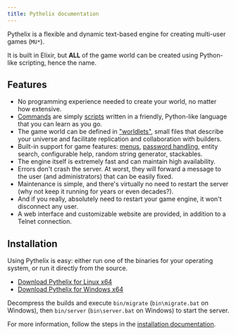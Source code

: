 ```yaml
---
title: Pythelix documentation
---
```


Pythelix is a flexible and dynamic text-based engine for creating multi-user games (`MU*`).

It is built in Elixir, but **ALL** of the game world can be created using Python-like scripting, hence the name.

## Features

- No programming experience needed to create your world, no matter how extensive.
- [Commands](./command.md) are simply [scripts](./scripting.md) written in a friendly, Python-like language that you can learn as you go.
- The game world can be defined in ["worldlets"](./worldlet.md), small files that describe your universe and facilitate replication and collaboration with builders.
- Built-in support for game features: [menus](./menus.md), [password handling](./password.md), entity search, configurable help, random string generator, stackables.
- The engine itself is extremely fast and can maintain high availability.
- Errors don't crash the server. At worst, they will forward a message to the user (and administrators) that can be easily fixed.
- Maintenance is simple, and there's virtually no need to restart the server (why not keep it running for years or even decades?).
- And if you really, absolutely need to restart your game engine, it won't disconnect any user.
- A web interface and customizable website are provided, in addition to a Telnet connection.

## Installation

Using Pythelix is easy: either run one of the binaries for your operating system, or run it directly from the source.

- [Download Pythelix for Linux x64](https://github.com/vincent-lg/pythelix/releases/download/latest-linux/pythelix-linux.tar.gz)
- [Download Pythelix for Windows x64](https://github.com/vincent-lg/pythelix/releases/download/latest-windows/pythelix-windows.zip)

Decompress the builds and execute `bin/migrate` (`bin\migrate.bat` on Windows), then `bin/server` (`bin\server.bat` on Windows) to start the server.

For more information, follow the steps in the [installation documentation](./installing.md).
